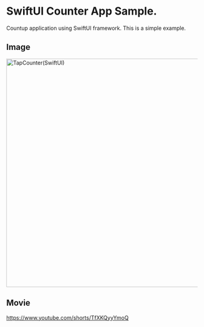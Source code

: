 # SwiftUI Counter App Sample.


Countup application using SwiftUI framework.
This is a simple example.

## Image
<img width="600" alt="TapCounter(SwiftUI)" src="https://github.com/yadorogi/TapCounter2/assets/5846718/7cc1a3cb-9e1b-45e8-b21e-f95362e9f329">

## Movie
https://www.youtube.com/shorts/TfXKQyyYmoQ
